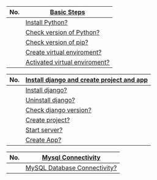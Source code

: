 |  No.  | [Basic Steps](./1.1_install_python_virtual_env.md)             |
| :---: | -------------------------------------------------------------- |
|       | [Install Python?](#install-python)                             |
|       | [Check version of Python?](#check-version-of-python)           |
|       | [Check version of pip?](#check-version-of-pip)                 |
|       | [Create virtual enviroment?](#create-virtual-enviroment)       |
|       | [Activated virtual enviroment?](#activated-virtual-enviroment) |

|  No.  | [Install django and create project and app](./1.2_install_django_project_app.md) |
| :---: | -------------------------------------------------------------------------------- |
|       | [Install django?](#install-django)                                               |
|       | [Uninstall django?](#uninstall-django)                                           |
|       | [Check django version?](#check-django-version)                                   |
|       | [Create project?](#create-project)                                               |
|       | [Start server?](#start-server)                                                   |
|       | [Create App?](#create-app)                                                       |

|  No.  | [Mysql Connectivity](./1.3_mysql_connectivity.md)            |
| :---: | ------------------------------------------------------------ |
|       | [MySQL Database Connectivity?](#mysql-database-connectivity) |